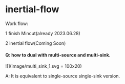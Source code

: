 # inertial-flow

Work flow:


1 finish Mincut(already 2023.06.28)

2 inertial flow(Coming Soon)


#### Q: how to dual with multi-source and multi-sink.
![](image/multi_sink_1.svg = 100x20)



A: It is equivalent to single-source single-sink version.